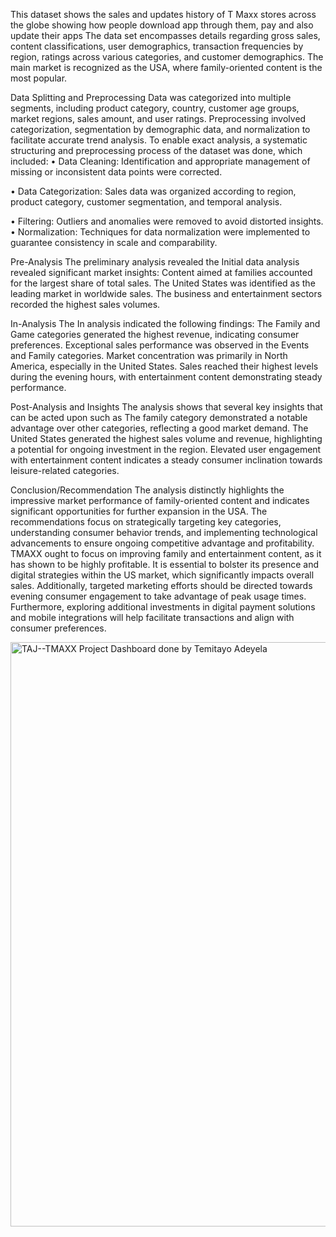 This dataset shows the sales and updates history of T Maxx stores across the globe showing how people download app through them, pay and also update their apps
The data set encompasses details regarding gross sales, content classifications, user demographics, transaction frequencies by region, ratings across various categories, and customer demographics. The main market is recognized as the USA, where family-oriented content is the most popular.

Data Splitting and Preprocessing
Data was categorized into multiple segments, including product category, country, customer age groups, market regions, sales amount, and user ratings. Preprocessing involved categorization, segmentation by demographic data, and normalization to facilitate accurate trend analysis.
To enable exact analysis, a systematic structuring and preprocessing process of the dataset was done, which included:
•	Data Cleaning: Identification and appropriate management of missing or inconsistent data points were corrected.  

•	Data Categorization: Sales data was organized according to region, product category, customer segmentation, and temporal analysis.  

•	Filtering: Outliers and anomalies were removed to avoid distorted insights.  
•	Normalization: Techniques for data normalization were implemented to guarantee consistency in scale and comparability. 

Pre-Analysis
The preliminary analysis revealed the Initial data analysis revealed significant market insights:
Content aimed at families accounted for the largest share of total sales.
The United States was identified as the leading market in worldwide sales.
The business and entertainment sectors recorded the highest sales volumes.

In-Analysis
The In analysis indicated the following findings:
The Family and Game categories generated the highest revenue, indicating consumer preferences.
Exceptional sales performance was observed in the Events and Family categories.
Market concentration was primarily in North America, especially in the United States.
Sales reached their highest levels during the evening hours, with entertainment content demonstrating steady performance.



Post-Analysis and Insights
The analysis shows that several key insights that can be acted upon such as
The family category demonstrated a notable advantage over other categories, reflecting a good market demand.
The United States generated the highest sales volume and revenue, highlighting a potential for ongoing investment in the region.
Elevated user engagement with entertainment content indicates a steady consumer inclination towards leisure-related categories.


Conclusion/Recommendation
The analysis distinctly highlights the impressive market performance of family-oriented content and indicates significant opportunities for further expansion in the USA. The recommendations focus on strategically targeting key categories, understanding consumer behavior trends, and implementing technological advancements to ensure ongoing competitive advantage and profitability. TMAXX ought to focus on improving family and entertainment content, as it has shown to be highly profitable. It is essential to bolster its presence and digital strategies within the US market, which significantly impacts overall sales. Additionally, targeted marketing efforts should be directed towards evening consumer engagement to take advantage of peak usage times. Furthermore, exploring additional investments in digital payment solutions and mobile integrations will help facilitate transactions and align with consumer preferences.



<img width="935" alt="TAJ--TMAXX Project Dashboard done by Temitayo Adeyela" src="https://github.com/user-attachments/assets/2f9fb510-f4fb-4bd0-83e0-f0f42db4f5cb" />





